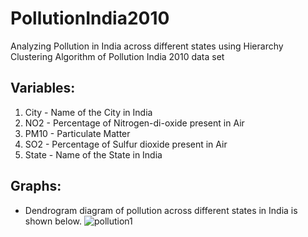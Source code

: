 # PollutionIndia2010
Analyzing Pollution in India across different states using Hierarchy Clustering Algorithm of Pollution India 2010 data set

## Variables:
1) City - Name of the City in India
2) NO2 - Percentage of Nitrogen-di-oxide present in Air
3) PM10 - Particulate Matter
4) SO2 - Percentage of Sulfur dioxide present in Air
5) State - Name of the State in India

## Graphs: 
- Dendrogram diagram of pollution across different states in India is shown below.
![pollution1](https://user-images.githubusercontent.com/44108439/50943357-19bc0f00-14b2-11e9-83b9-53ee688f1203.png)
